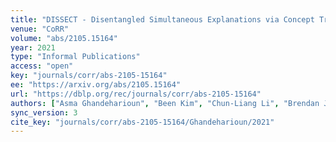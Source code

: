```yaml
---
title: "DISSECT - Disentangled Simultaneous Explanations via Concept Traversals."
venue: "CoRR"
volume: "abs/2105.15164"
year: 2021
type: "Informal Publications"
access: "open"
key: "journals/corr/abs-2105-15164"
ee: "https://arxiv.org/abs/2105.15164"
url: "https://dblp.org/rec/journals/corr/abs-2105-15164"
authors: ["Asma Ghandeharioun", "Been Kim", "Chun-Liang Li", "Brendan Jou", "Brian Eoff", "Rosalind W. Picard"]
sync_version: 3
cite_key: "journals/corr/abs-2105-15164/Ghandeharioun/2021"
---
```

